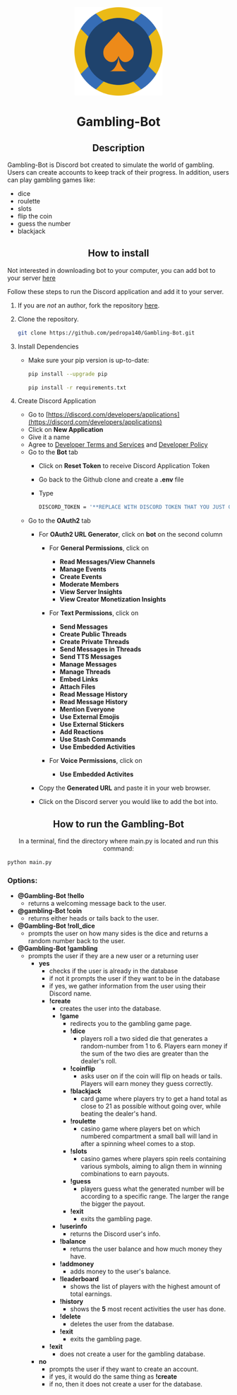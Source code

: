 <link rel="preconnect" href="https://fonts.googleapis.com">
<link rel="preconnect" href="https://fonts.gstatic.com" crossorigin>
<link href="https://fonts.googleapis.com/css2?family=Crimson+Pro&family=Literata" rel="stylesheet">

<div align=center>
<img src="images/icon.png" alt="icon.png" width="200" height="200">
<h1>Gambling-Bot</h1>
  
## Description

</div>

Gambling-Bot is Discord bot created to simulate the world of gambling. Users can create accounts to keep track of their progress. In addition, users can play gambling games like:

- dice
- roulette
- slots
- flip the coin
- guess the number
- blackjack

<div align=center>
  
## How to install

</div>


Not interested in downloading bot to your computer, you can add bot to your server [here](https://discord.com/oauth2/authorize?client_id=1193596778151432312&permissions=1084479764544&scope=bot)

Follow these steps to run the Discord application and add it to your server.
1. If you are *not* an author, fork the repository [here](https://github.com/pedropa140/Gambling-Bot/fork).
2. Clone the repository.
    ```bash
    git clone https://github.com/pedropa140/Gambling-Bot.git
    ```

3. Install Dependencies
   - Make sure your pip version is up-to-date:
      ```bash
      pip install --upgrade pip
      ```
      ```bash
      pip install -r requirements.txt
      ```
3. Create Discord Application <br>
    - Go to [https://discord.com/developers/applications](https://discord.com/developers/applications)
    - Click on **New Application**
    - Give it a name
    - Agree to [Developer Terms and Services](https://discord.com/developers/docs/policies-and-agreements/developer-terms-of-service) and [Developer Policy](https://discord.com/developers/docs/policies-and-agreements/developer-policy)
    - Go to the **Bot** tab
      - Click on **Reset Token** to receive Discord Application Token
      - Go back to the Github clone and create a **.env** file
      - Type
        
        ```bash
        DISCORD_TOKEN = '**REPLACE WITH DISCORD TOKEN THAT YOU JUST COPIED**'
        ```
    - Go to the **OAuth2** tab
      - For **OAuth2 URL Generator**, click on **bot** on the second column
        - For **General Permissions**, click on
          - **Read Messages/View Channels**
          - **Manage Events**
          - **Create Events**
          - **Moderate Members**
          - **View Server Insights**
          - **View Creator Monetization Insights**
  
      
        - For **Text Permissions**, click on
          - **Send Messages**
          - **Create Public Threads**
          - **Create Private Threads**
          - **Send Messages in Threads**
          - **Send TTS Messages**
          - **Manage Messages**
          - **Manage Threads**
          - **Embed Links**
          - **Attach Files**
          - **Read Message History**
          - **Read Message History**
          - **Mention Everyone**
          - **Use External Emojis**
          - **Use External Stickers**
          - **Add Reactions**
          - **Use Stash Commands**
          - **Use Embedded Activities**
  
      
        - For **Voice Permissions**, click on
          - **Use Embedded Activites**
  
            
      - Copy the **Generated URL** and paste it in your web browser.
      - Click on the Discord server you would like to add the bot into.
        
<div align=center>   
  
## How to run the Gambling-Bot

In a terminal, find the directory where main.py is located and run this command:
</div>

  ```bash
  python main.py
  ```

### Options:

  - **@Gambling-Bot !hello**
    - returns a welcoming message back to the user.
  - **@gambling-Bot !coin**
    - returns either heads or tails back to the user.
  - **@Gambling-Bot !roll_dice**
    - prompts the user on how many sides is the dice and returns a random number back to the user.
  - **@Gambling-Bot !gambling**
    - prompts the user if they are a new user or a returning user
      - **yes**
        - checks if the user is already in the database
        - if not it prompts the user if they want to be in the database
        - if yes, we gather information from the user using their Discord name.
        - **!create**
          - creates the user into the database.
          - **!game**
            - redirects you to the gambling game page.
            - **!dice**
              - players roll a two sided die that generates a random-number from 1 to 6. Players earn money if the sum of the two dies are greater than the dealer's roll.
            - **!coinflip**
              - asks user on if the coin will flip on heads or tails. Players will earn money they guess correctly.
            - **!blackjack**
              - card game where players try to get a hand total as close to 21 as possible without going over, while beating the dealer's hand.
            - **!roulette**
              - casino game where players bet on which numbered compartment a small ball will land in after a spinning wheel comes to a stop.
            - **!slots**
              - casino games where players spin reels containing various symbols, aiming to align them in winning combinations to earn payouts.
            - **!guess**
              - players guess what the generated number will be according to a specific range. The larger the range the bigger the payout.
            - **!exit**
              - exits the gambling page.
          - **!userinfo**
            - returns the Discord user's info.
          - **!balance**
            - returns the user balance and how much money they have.
          - **!addmoney**
            - adds money to the user's balance.
          - **!leaderboard**
            - shows the list of players with the highest amount of total earnings.
          - **!history**
            - shows the **5** most recent activities the user has done.
          - **!delete**
            - deletes the user from the database.
          - **!exit**
            - exits the gambling page.
        - **!exit**
          - does not create a user for the gambling database.
      - **no**
        - prompts the user if they want to create an account.
        - if yes, it would do the same thing as **!create**
        - if no, then it does not create a user for the database.